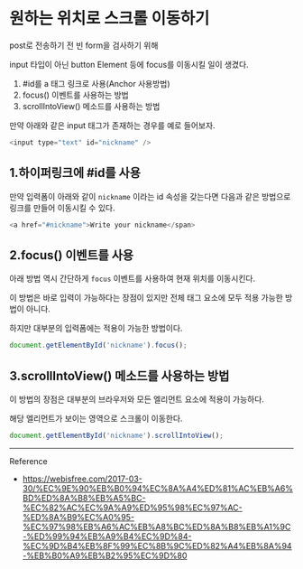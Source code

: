 # 원하는 위치로 스크롤 이동하기

post로 전송하기 전 빈 form을 검사하기 위해

input 타입이 아닌 button Element 등에 focus를 이동시킬 일이 생겼다.

1. #id를 a 태그 링크로 사용(Anchor 사용방법)
2. focus() 이벤트를 사용하는 방법
3. scrollIntoView() 메소드를 사용하는 방법

만약 아래와 같은 input 태그가 존재하는 경우를 예로 들어보자.

```javascript
<input type="text" id="nickname" />
```

## 1.하이퍼링크에 #id를 사용

만약 입력폼이 아래와 같이 `nickname` 이라는 id 속성을 갖는다면 다음과 같은 방법으로 링크를 만들어 이동시킬 수 있다.

```javascript
<a href="#nickname">Write your nickname</span>
```

## 2.focus() 이벤트를 사용

아래 방법 역시 간단하게 `focus` 이벤트를 사용하여 현재 위치를 이동시킨다. 

이 방법은 바로 입력이 가능하다는 장점이 있지만 전체 태그 요소에 모두 적용 가능한 방법이 아니다.

하지만 대부분의 입력폼에는 적용이 가능한 방법이다.

```javascript
document.getElementById('nickname').focus();
```

## 3.scrollIntoView() 메소드를 사용하는 방법

이 방법의 장점은 대부분의 브라우저와 모든 엘리먼트 요소에 적용이 가능하다. 

해당 엘리먼트가 보이는 영역으로 스크롤이 이동한다.

```javascript
document.getElementById('nickname').scrollIntoView();
```

---

Reference
- https://webisfree.com/2017-03-30/%EC%9E%90%EB%B0%94%EC%8A%A4%ED%81%AC%EB%A6%BD%ED%8A%B8%EB%A5%BC-%EC%82%AC%EC%9A%A9%ED%95%98%EC%97%AC-%ED%8A%B9%EC%A0%95-%EC%97%98%EB%A6%AC%EB%A8%BC%ED%8A%B8%EB%A1%9C-%ED%99%94%EB%A9%B4%EC%9D%84-%EC%9D%B4%EB%8F%99%EC%8B%9C%ED%82%A4%EB%8A%94-%EB%B0%A9%EB%B2%95%EC%9D%80